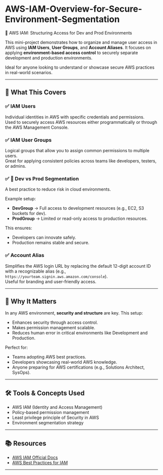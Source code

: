 # AWS-IAM-Overview-for-Secure-Environment-Segmentation
🔐 AWS IAM: Structuring Access for Dev and Prod Environments

This mini-project demonstrates how to organize and manage user access in AWS using **IAM Users**, **User Groups**, and **Account Aliases**. It focuses on applying **environment-based access control** to securely separate development and production environments.

Ideal for anyone looking to understand or showcase secure AWS practices in real-world scenarios.

---

## 📁 What This Covers

### ✅ IAM Users
Individual identities in AWS with specific credentials and permissions.  
Used to securely access AWS resources either programmatically or through the AWS Management Console.

### ✅ IAM User Groups
Logical groups that allow you to assign common permissions to multiple users.  
Great for applying consistent policies across teams like developers, testers, or admins.

### ✅ 🔄 Dev vs Prod Segmentation
A best practice to reduce risk in cloud environments.

Example setup:
- **DevGroup** → Full access to development resources (e.g., EC2, S3 buckets for dev).
- **ProdGroup** → Limited or read-only access to production resources.

This ensures:
- Developers can innovate safely.
- Production remains stable and secure.

### ✅ Account Alias
Simplifies the AWS login URL by replacing the default 12-digit account ID with a recognizable alias (e.g., `https://yourteam.signin.aws.amazon.com/console`).  
Useful for branding and user-friendly access.

---

## 🚀 Why It Matters

In any AWS environment, **security and structure** are key. This setup:
- Enhances security through access control.
- Makes permission management scalable.
- Reduces human error in critical environments like Development and Production.

Perfect for:
- Teams adopting AWS best practices.
- Developers showcasing real-world AWS knowledge.
- Anyone preparing for AWS certifications (e.g., Solutions Architect, SysOps).

---

## 🛠️ Tools & Concepts Used

- AWS IAM (Identity and Access Management)
- Policy-based permission management
- Least privilege principle of Security in AWS
- Environment segmentation strategy

---

## 📚 Resources

- [AWS IAM Official Docs](https://docs.aws.amazon.com/iam/)
- [AWS Best Practices for IAM](https://docs.aws.amazon.com/IAM/latest/UserGuide/best-practices.html)

---
